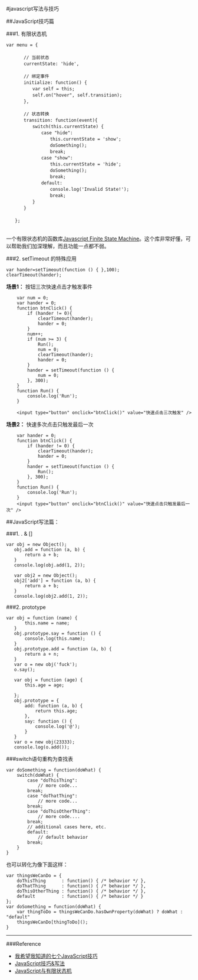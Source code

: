 #javascript写法与技巧

##JavaScript技巧篇


###1. 有限状态机

    var menu = {
    　　    
    　　　　// 当前状态
    　　　　currentState: 'hide',
    　　
    　　　　// 绑定事件
    　　　　initialize: function() {
    　　　　　　var self = this;
    　　　　　　self.on("hover", self.transition);
    　　　　},
    　　
    　　　　// 状态转换
    　　　　transition: function(event){
    　　　　　　switch(this.currentState) {
    　　　　　　　　case "hide":
    　　　　　　　　　　this.currentState = 'show';
    　　　　　　　　　　doSomething();
    　　　　　　　　　　break;
    　　　　　　　　case "show":
    　　　　　　　　　　this.currentState = 'hide';
    　　　　　　　　　　doSomething();
    　　　　　　　　　　break;
    　　　　　　　　default:
    　　　　　　　　　　console.log('Invalid State!');
    　　　　　　　　　　break;
    　　　　　　}
    　　　　}
    　　
    　　};
    　
一个有限状态机的函数库[Javascript Finite State Machine](https://github.com/jakesgordon/javascript-state-machine)。这个库非常好懂，可以帮助我们加深理解，而且功能一点都不弱。



###2. setTimeout 的特殊应用

    var hander=setTimeout(function () { },100);
    clearTimeout(hander);

**场景1：** 按钮三次快速点击才触发事件　　

        var num = 0;
        var hander = 0;
        function btnClick() {
            if (hander != 0){
                clearTimeout(hander);
                hander = 0;
            }
            num++;
            if (num >= 3) {
                Run();
                num = 0;
                clearTimeout(hander);
                hander = 0;
            }
            hander = setTimeout(function () {
                num = 0;
            }, 300);
        }
        function Run() {
            console.log('Run');
        }
        
        <input type="button" onclick="btnClick()" value="快速点击三次触发" />　

    
**场景2：** 快速多次点击只触发最后一次

        var hander = 0;
        function btnClick() {
            if (hander != 0) {
                clearTimeout(hander);
                hander = 0;
            }
            hander = setTimeout(function () {
                Run();
            }, 300);
        }
        function Run() {
            console.log('Run');
        }
        <input type="button" onclick="btnClick()" value="快速点击只触发最后一次" />
    

##JavaScript写法篇：

###1. . & []

    var obj = new Object();
       obj.add = function (a, b) {
           return a + b;
       }
       console.log(obj.add(1, 2));
     
       var obj2 = new Object();
       obj2['add'] = function (a, b) {
           return a + b;
       }
       console.log(obj2.add(1, 2));
       
###2. prototype

    var obj = function (name) {
           this.name = name;
       }
       obj.prototype.say = function () {
           console.log(this.name);
       }
       obj.prototype.add = function (a, b) {
           return a + n;
       }
       var o = new obj('fuck');
       o.say();
     
       var obj = function (age) {
           this.age = age;
     
       };
       obj.prototype = {
           add: function (a, b) {
               return this.age;
           },
           say: function () {
               console.log('@');
           }
       }
       var o = new obj(23333);
       console.log(o.add());

###switch语句重构为查找表

    var doSomething = function(doWhat) {
        switch(doWhat) {
            case "doThisThing":
                // more code...
            break;
            case "doThatThing":
                // more code...
            break;
            case "doThisOtherThing":
                // more code....
            break;
            // additional cases here, etc.
            default:
                // default behavior
            break;
        }
    }
    
也可以转化为像下面这样：

    var thingsWeCanDo = {
        doThisThing      : function() { /* behavior */ },
        doThatThing      : function() { /* behavior */ },
        doThisOtherThing : function() { /* behavior */ },
        default          : function() { /* behavior */ }
    };
    var doSomething = function(doWhat) {
        var thingToDo = thingsWeCanDo.hasOwnProperty(doWhat) ? doWhat : "default"
        thingsWeCanDo[thingToDo]();
    }
    



---
###Reference

- [我希望我知道的七个JavaScript技巧](http://yanhaijing.com/javascript/2014/04/23/seven-javascript-quirks-i-wish-id-known-about/)
- [JavaScript技巧&写法](http://www.cnblogs.com/dark89757/p/4287547.html)
- [JavaScript与有限状态机](http://www.ruanyifeng.com/blog/2013/09/finite-state_machine_for_javascript.html)
